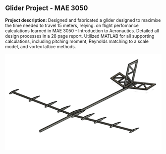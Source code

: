 ## Glider Project - MAE 3050

**Project description:** Designed and fabricated a glider designed to maximixe the time needed to travel 15 meters, relying. on flight perfomance calculations learned in MAE 3050 - Introduction to Aeronautics. Detailed all design processes in a 28 page report. Utilized MATLAB for all supporting calculations, including pitching moment, Reynolds matching to a scale model, and vortex lattice methods.

<img src="images/glcad.jpg?raw=true"/>


